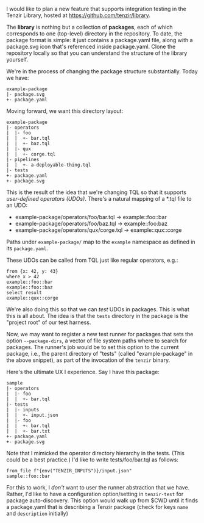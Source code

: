 I would like to plan a new feature that supports integration testing in the
Tenzir Library, hosted at https://github.com/tenzir/library. 

The **library** is nothing but a collection of **packages**, each of which
corresponds to one (top-level) directory in the repository. To date, the package
format is simple: it just contains a package.yaml file, along with a package.svg
icon that's referenced inside package.yaml. Clone the repository locally so that
you can understand the structure of the library yourself.

We're in the process of changing the package structure substantially. Today we
have:

    example-package
    |- package.svg
    +- package.yaml

Moving forward, we want this directory layout:

    example-package
    |- operators
    |  |- foo
    |  |  +- bar.tql
    |  |  +- baz.tql
    |  |- qux
    |  |  +- corge.tql
    |- pipelines
    |  |  +- a-deployable-thing.tql
    |- tests
    +- package.yaml
    +- package.svg

This is the result of the idea that we're changing TQL so that it supports
*user-defined operators (UDOs)*. There's a natural mapping of a *.tql file to an
UDO:

- example-package/operators/foo/bar.tql → example::foo::bar
- example-package/operators/foo/baz.tql → example::foo:baz
- example-package/operators/qux/corge.tql → example::qux::corge

Paths under `example-package/` map to the `example` namespace as defined in its `package.yaml`.

These UDOs can be called from TQL just like regular operators, e.g.:

```tql
from {x: 42, y: 43}
where x > 42
example::foo::bar
example::foo::baz
select result
example::qux::corge
```

We're also doing this so that we can *test* UDOs in packages. This is what this
is all about. The idea is that the `tests` directory in the package is the
"project root" of our test harness. 

Now, we may want to register a new test runner for packages that sets the option
`--package-dirs`, a vector of file system paths where to search for packages.
The runner's job would be to set this option to the current package, i.e., the
parent directory of "tests" (called "example-package" in the above snippet), as part of
the invocation of the `tenzir` binary.

Here's the ultimate UX I experience. Say I have this package:

    sample
    |- operators
    |  |- foo
    |  |  +- bar.tql
    |- tests
    |  |- inputs
    |  |  +- input.json
    |  |- foo
    |  |  +- bar.tql
    |  |  +- bar.txt
    +- package.yaml
    +- package.svg

Note that I mimicked the operator directory hierarchy in the tests. (This could 
be a best practice.) I'd like to write tests/foo/bar.tql as follows:

```tql
from_file f"{env("TENZIR_INPUTS")}/input.json"
sample::foo::bar
```

For this to work, I *don't* want to user the runner abstraction that we have.
Rather, I'd like to have a configuration option/setting in `tenzir-test` for
package auto-discovery. This option would walk up from $CWD until it finds a
package.yaml that is describing a Tenzir package (check for keys `name` and
`description` initially)
